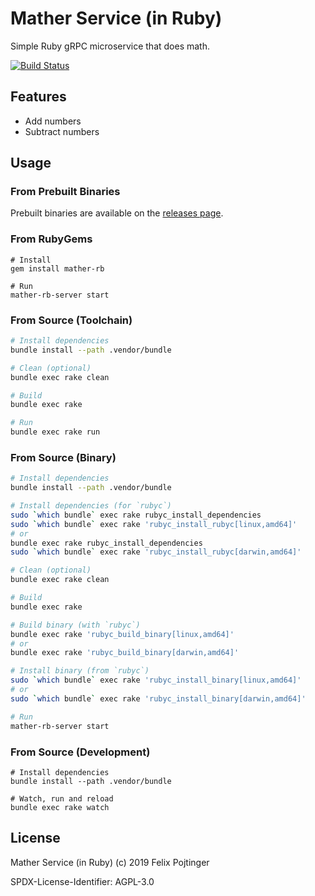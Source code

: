 # Mather Service (in Ruby)

Simple Ruby gRPC microservice that does math.

[![Build Status](https://travis-ci.com/pojntfx/mather-rb.svg?branch=master)](https://travis-ci.com/pojntfx/mather-rb)

## Features

- Add numbers
- Subtract numbers

## Usage

### From Prebuilt Binaries

Prebuilt binaries are available on the [releases page](https://github.com/pojntfx/mather-rb/releases/latest).

### From RubyGems

```
# Install
gem install mather-rb

# Run
mather-rb-server start
```

### From Source (Toolchain)

```bash
# Install dependencies
bundle install --path .vendor/bundle

# Clean (optional)
bundle exec rake clean

# Build
bundle exec rake

# Run
bundle exec rake run
```

### From Source (Binary)

```bash
# Install dependencies
bundle install --path .vendor/bundle

# Install dependencies (for `rubyc`)
sudo `which bundle` exec rake rubyc_install_dependencies
sudo `which bundle` exec rake 'rubyc_install_rubyc[linux,amd64]'
# or
bundle exec rake rubyc_install_dependencies
sudo `which bundle` exec rake 'rubyc_install_rubyc[darwin,amd64]'

# Clean (optional)
bundle exec rake clean

# Build
bundle exec rake

# Build binary (with `rubyc`)
bundle exec rake 'rubyc_build_binary[linux,amd64]'
# or
bundle exec rake 'rubyc_build_binary[darwin,amd64]'

# Install binary (from `rubyc`)
sudo `which bundle` exec rake 'rubyc_install_binary[linux,amd64]'
# or
sudo `which bundle` exec rake 'rubyc_install_binary[darwin,amd64]'

# Run
mather-rb-server start
```

### From Source (Development)

```
# Install dependencies
bundle install --path .vendor/bundle

# Watch, run and reload
bundle exec rake watch
```

## License

Mather Service (in Ruby) (c) 2019 Felix Pojtinger

SPDX-License-Identifier: AGPL-3.0
